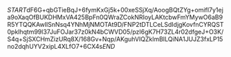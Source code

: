 $START$dF6G+qbGTieBqJ+6fymKxGj5k+00xeSSjXq/AoogBQtZYg+omifI7y1eja9oXaqOfBUKDHMxVA425BpFn0QWraZCokNRIoyLAKtcbwFmYMywO6aB9R5YTQQKAwIlSnNsq4YNhMjNMOTAt9D/FNP2tDTLCeLSdIdjgKovfnCYRQST0pklhqtm99l37JuFOJar37z0kN4bCWVD05/pzI6gK7H73ZL4r02dfgeJ+O3K/S4q+SjSXCHmZizURq8X/168Gv+Nqp/AKguhVIQZklmBILQiNA1JUJZ3fxLP15no2dqhUYV2xipL4XLfO7+6CX4s$END$